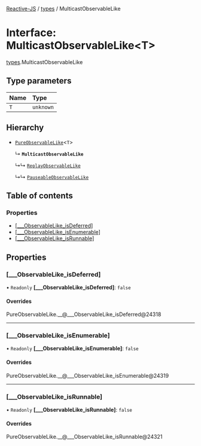 [Reactive-JS](../README.md) / [types](../modules/types.md) / MulticastObservableLike

# Interface: MulticastObservableLike<T\>

[types](../modules/types.md).MulticastObservableLike

## Type parameters

| Name | Type |
| :------ | :------ |
| `T` | `unknown` |

## Hierarchy

- [`PureObservableLike`](types.PureObservableLike.md)<`T`\>

  ↳ **`MulticastObservableLike`**

  ↳↳ [`ReplayObservableLike`](types.ReplayObservableLike.md)

  ↳↳ [`PauseableObservableLike`](types.PauseableObservableLike.md)

## Table of contents

### Properties

- [[\_\_\_ObservableLike\_isDeferred]](types.MulticastObservableLike.md#[___observablelike_isdeferred])
- [[\_\_\_ObservableLike\_isEnumerable]](types.MulticastObservableLike.md#[___observablelike_isenumerable])
- [[\_\_\_ObservableLike\_isRunnable]](types.MulticastObservableLike.md#[___observablelike_isrunnable])

## Properties

### [\_\_\_ObservableLike\_isDeferred]

• `Readonly` **[\_\_\_ObservableLike\_isDeferred]**: ``false``

#### Overrides

PureObservableLike.\_\_@\_\_\_ObservableLike\_isDeferred@24318

___

### [\_\_\_ObservableLike\_isEnumerable]

• `Readonly` **[\_\_\_ObservableLike\_isEnumerable]**: ``false``

#### Overrides

PureObservableLike.\_\_@\_\_\_ObservableLike\_isEnumerable@24319

___

### [\_\_\_ObservableLike\_isRunnable]

• `Readonly` **[\_\_\_ObservableLike\_isRunnable]**: ``false``

#### Overrides

PureObservableLike.\_\_@\_\_\_ObservableLike\_isRunnable@24321
